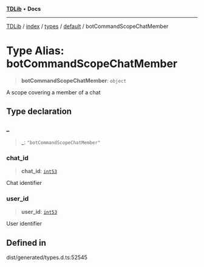 [**TDLib**](../../../../../../README.md) • **Docs**

***

[TDLib](../../../../../../modules.md) / [index](../../../../../README.md) / [types](../../../README.md) / [default](../README.md) / botCommandScopeChatMember

# Type Alias: botCommandScopeChatMember

> **botCommandScopeChatMember**: `object`

A scope covering a member of a chat

## Type declaration

### \_

> **\_**: `"botCommandScopeChatMember"`

### chat\_id

> **chat\_id**: [`int53`](int53-1.md)

Chat identifier

### user\_id

> **user\_id**: [`int53`](int53-1.md)

User identifier

## Defined in

dist/generated/types.d.ts:52545
